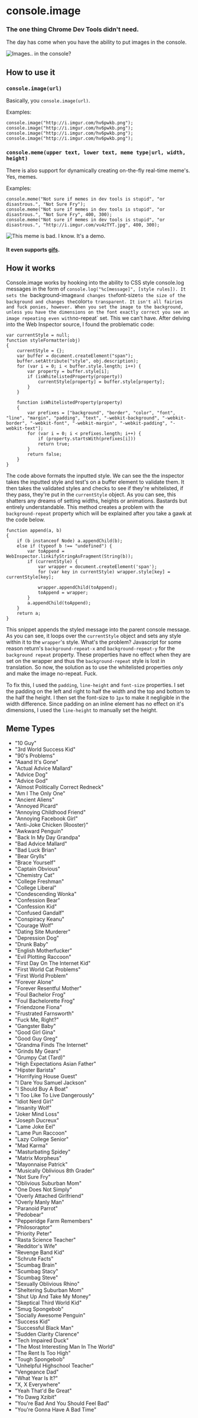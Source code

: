 # console.image
### The one thing Chrome Dev Tools didn't need.
The day has come when you have the ability to put images in the console. 

![Images.. in the console?](http://i.imgur.com/hv6pwkb.png)

## How to use it
### `console.image(url)`
Basically, you `console.image(url)`.

Examples:

	console.image("http://i.imgur.com/hv6pwkb.png");
	console.image("http://i.imgur.com/hv6pwkb.png");
	console.image("http://i.imgur.com/hv6pwkb.png");
	console.image("http://i.imgur.com/hv6pwkb.png");

### `console.meme(upper text, lower text, meme type|url, width, height)`
There is also support for dynamically creating on-the-fly real-time meme's. Yes, memes.

Examples:

	console.meme("Not sure if memes in dev tools is stupid", "or disastrous.", "Not Sure Fry");
	console.meme("Not sure if memes in dev tools is stupid", "or disastrous.", "Not Sure Fry", 400, 300);
	console.meme("Not sure if memes in dev tools is stupid", "or disastrous.", "http://i.imgur.com/vu4zTYT.jpg", 400, 300);

![This meme is bad. I know. It's a demo.](http://i.imgur.com/OdoVMDS.png)

#### It even supports [gifs](http://i.imgur.com/CB8tU.gif).

## How it works
Console.image works by hooking into the ability to CSS style console.log messages in the form of `console.log("%c[message]", [style rules]). It sets the `background-image` and changes the `font-size` to the size of the background and changes the `color` to transparent. It isn't all fairies and fuck ponies, however. When you set the image to the background, unless you have the dimensions on the font exactly correct you see an image repeating even with `no-repeat` set. This we can't have. After delving into the Web Inspector source, I found the problematic code:

	var currentStyle = null;
	function styleFormatter(obj)
	{
		currentStyle = {};
		var buffer = document.createElement("span");
		buffer.setAttribute("style", obj.description);
		for (var i = 0; i < buffer.style.length; i++) {
			var property = buffer.style[i];
			if (isWhitelistedProperty(property))
				currentStyle[property] = buffer.style[property];
			}
		}

		function isWhitelistedProperty(property)
		{
			var prefixes = ["background", "border", "color", "font", "line", "margin", "padding", "text", "-webkit-background", "-webkit-border", "-webkit-font", "-webkit-margin", "-webkit-padding", "-webkit-text"];
			for (var i = 0; i < prefixes.length; i++) {
				if (property.startsWith(prefixes[i]))
				return true;
			}
			return false;
		}
	}

The code above formats the inputted style. We can see the the inspector takes the inputted style and test's on a buffer element to validate them. It then takes the validated styles and checks to see if they're whitelisted, if they pass, they're put in the `currentStyle` object. As you can see, this shatters any dreams of setting widths, heights or animations. Bastards but entirely understandable. This method creates a problem with the `background-repeat` property which will be explained after you take a gawk at the code below.

	function append(a, b)
	{
		if (b instanceof Node) a.appendChild(b);
		else if (typeof b !== "undefined") {
			var toAppend = WebInspector.linkifyStringAsFragment(String(b));
			if (currentStyle) {
				var wrapper = document.createElement('span');
				for (var key in currentStyle) wrapper.style[key] = currentStyle[key];
				
				wrapper.appendChild(toAppend);
				toAppend = wrapper;
			}
			a.appendChild(toAppend);
		}
		return a;
	}

This snippet appends the styled message into the parent console message. As you can see, it loops over the `currentStyle` object and sets any style within it to the `wrapper`'s style. What's the problem? Javascript for some reason return's `background-repeat-x` and `background-repeat-y` for the `background repeat` property. These properties have no effect when they are set on the wrapper and thus the `background-repeat` style is lost in translation. So now, the solution as to use the whitelisted properties *only* and make the image no-repeat. Fuck.

To fix this, I used the `padding`, `line-height` and `font-size` properties. I set the padding on the left and right to half the width and the top and bottom to the half the height. I then set the font-size to `1px` to make it negligible in the width difference. Since padding on an inline element has no effect on it's dimensions, I used the `line-height` to manually set the height.

## Meme Types
* "10 Guy"
* "3rd World Success Kid"
* "90's Problems"
* "Aaand It's Gone"
* "Actual Advice Mallard"
* "Advice Dog"
* "Advice God"
* "Almost Politically Correct Redneck"
* "Am I The Only One"
* "Ancient Aliens"
* "Annoyed Picard"
* "Annoying Childhood Friend"
* "Annoying Facebook Girl"
* "Anti-Joke Chicken (Rooster)"
* "Awkward Penguin"
* "Back In My Day Grandpa"
* "Bad Advice Mallard"
* "Bad Luck Brian"
* "Bear Grylls"
* "Brace Yourself"
* "Captain Obvious"
* "Chemistry Cat"
* "College Freshman"
* "College Liberal"
* "Condescending Wonka"
* "Confession Bear"
* "Confession Kid"
* "Confused Gandalf"
* "Conspiracy Keanu"
* "Courage Wolf"
* "Dating Site Murderer"
* "Depression Dog"
* "Drunk Baby"
* "English Motherfucker"
* "Evil Plotting Raccoon"
* "First Day On The Internet Kid"
* "First World Cat Problems"
* "First World Problem"
* "Forever Alone"
* "Forever Resentful Mother"
* "Foul Bachelor Frog"
* "Foul Bachelorette Frog"
* "Friendzone Fiona"
* "Frustrated Farnsworth"
* "Fuck Me, Right?"
* "Gangster Baby"
* "Good Girl Gina"
* "Good Guy Greg"
* "Grandma Finds The Internet"
* "Grinds My Gears"
* "Grumpy Cat (Tard)"
* "High Expectations Asian Father"
* "Hipster Barista"
* "Horrifying House Guest"
* "I Dare You Samuel Jackson"
* "I Should Buy A Boat"
* "I Too Like To Live Dangerously"
* "Idiot Nerd Girl"
* "Insanity Wolf"
* "Joker Mind Loss"
* "Joseph Ducreux"
* "Lame Joke Eel"
* "Lame Pun Raccoon"
* "Lazy College Senior"
* "Mad Karma"
* "Masturbating Spidey"
* "Matrix Morpheus"
* "Mayonnaise Patrick"
* "Musically Oblivious 8th Grader"
* "Not Sure Fry"
* "Oblivious Suburban Mom"
* "One Does Not Simply"
* "Overly Attached Girlfriend"
* "Overly Manly Man"
* "Paranoid Parrot"
* "Pedobear"
* "Pepperidge Farm Remembers"
* "Philosoraptor"
* "Priority Peter"
* "Rasta Science Teacher"
* "Redditor's Wife"
* "Revenge Band Kid"
* "Schrute Facts"
* "Scumbag Brain"
* "Scumbag Stacy"
* "Scumbag Steve"
* "Sexually Oblivious Rhino"
* "Sheltering Suburban Mom"
* "Shut Up And Take My Money"
* "Skeptical Third World Kid"
* "Smug Spongebob"
* "Socially Awesome Penguin"
* "Success Kid"
* "Successful Black Man"
* "Sudden Clarity Clarence"
* "Tech Impaired Duck"
* "The Most Interesting Man In The World"
* "The Rent Is Too High"
* "Tough Spongebob"
* "Unhelpful Highschool Teacher"
* "Vengeance Dad"
* "What Year Is It?"
* "X, X Everywhere"
* "Yeah That'd Be Great"
* "Yo Dawg Xzibit"
* "You're Bad And You Should Feel Bad"
* "You're Gonna Have A Bad Time"